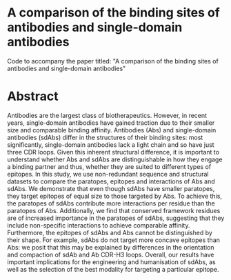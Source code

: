 # A comparison of the binding sites of antibodies and single-domain antibodies



Code to accompany the paper titled: "A comparison of the binding sites of antibodies and single-domain antibodies"

# Abstract 
Antibodies are the largest class of biotherapeutics. However, in recent years, single-domain antibodies have gained traction due to their smaller size and comparable binding affinity. Antibodies (Abs) and single-domain antibodies (sdAbs) differ in the structures of their binding sites: most significantly, single-domain antibodies lack a light chain and so have just three CDR loops. Given this inherent structural difference, it is important to understand whether Abs and sdAbs are distinguishable in how they engage a binding partner and thus, whether they are suited to different types of epitopes. In this study, we use non-redundant sequence and structural datasets to compare the paratopes, epitopes and interactions of Abs and sdAbs. We demonstrate that even though sdAbs have smaller paratopes, they target epitopes of equal size to those targeted by Abs. To achieve this, the paratopes of sdAbs contribute more interactions per residue than the  paratopes of Abs. Additionally, we find that conserved framework residues are of increased importance in the paratopes of sdAbs, suggesting that they include non-specific interactions to achieve comparable affinity. Furthermore, the epitopes of sdAbs and Abs cannot be distinguished by their shape. For example, sdAbs do not target more concave epitopes than Abs: we posit that this may be explained by differences in the orientation and compaction of sdAb and Ab CDR-H3 loops.  Overall, our results have important implications for the engineering and humanisation of sdAbs, as well as the selection of the best modality for targeting a particular epitope.
